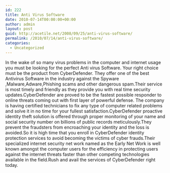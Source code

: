 ```yaml
---
id: 222
title: Anti Virus Software
date: 2010-07-14T00:00:00+00:00
author: admin
layout: post
guid: http://acetile.net/2008/09/25/anti-virus-software/
permalink: /2010/07/14/anti-virus-software/
categories:
  - Uncategorized
---
```

In the wake of so many virus problems in the computer and internet usage you must be looking for the perfect Anti virus Software. Your right choice must be the product from CyberDefender. They offer one of the best Antivirus Software in the industry against the Spyware ,Malware,Adware,Phishing scams and other dangerous spam.Their service is most timely and friendly as they provide you with real time security updates.CyberDefender are proved to be the fastest possible responder to online threats coming out with first layer of powerful defense. The company is having certified technicians to fix any type of computer related problems and solve it in no time for your fullest satisfaction.CyberDefender proactive identity theft solution is offered through proper monitoring of your name and social security number on billions of public records meticulously.They prevent the fraudsters from encroaching your identity and the loss is avoided.So it is high time that you enroll in CyberDefender identity protection services to avoid becoming the victims of cyber frauds.Their specialized internet security net work named as the Early Net Work is well known amongst the computer users for the efficiency in protecting users against the internet threats faster than other competing technologies available in the field.Rush and avail the services of CyberDefender right today.